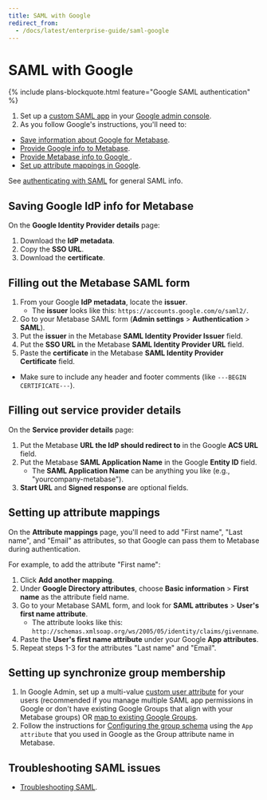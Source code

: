 ```yaml
---
title: SAML with Google
redirect_from:
  - /docs/latest/enterprise-guide/saml-google
---
```


# SAML with Google

{% include plans-blockquote.html feature="Google SAML authentication" %}

1. Set up a [custom SAML app](https://support.google.com/a/answer/6087519) in your [Google admin console](https://admin.google.com).
2. As you follow Google's instructions, you'll need to:

- [Save information about Google for Metabase](#saving-google-idp-info-for-metabase).
- [Provide Google info to Metabase](#filling-out-the-metabase-saml-form).
- [Provide Metabase info to Google ](#filling-out-service-provider-details).
- [Set up attribute mappings in Google](#setting-up-attribute-mappings).

See [authenticating with SAML](./authenticating-with-saml.md) for general SAML info.

## Saving Google IdP info for Metabase

On the **Google Identity Provider details** page:

1. Download the **IdP metadata**.
2. Copy the **SSO URL**.
3. Download the **certificate**.

## Filling out the Metabase SAML form

1. From your Google **IdP metadata**, locate the **issuer**.
   - The **issuer** looks like this: `https://accounts.google.com/o/saml2/`.
2. Go to your Metabase SAML form (**Admin settings** > **Authentication** > **SAML**).
3. Put the **issuer** in the Metabase **SAML Identity Provider Issuer** field.
4. Put the **SSO URL** in the Metabase **SAML Identity Provider URL** field.
5. Paste the **certificate** in the Metabase **SAML Identity Provider Certificate** field.

- Make sure to include any header and footer comments (like `---BEGIN CERTIFICATE---`).

## Filling out service provider details

On the **Service provider details** page:

1. Put the Metabase **URL the IdP should redirect to** in the Google **ACS URL** field.
2. Put the Metabase **SAML Application Name** in the Google **Entity ID** field.
   - The **SAML Application Name** can be anything you like (e.g., "yourcompany-metabase").
3. **Start URL** and **Signed response** are optional fields.

## Setting up attribute mappings

On the **Attribute mappings** page, you'll need to add "First name", "Last name", and "Email" as attributes, so that Google can pass them to Metabase during authentication.

For example, to add the attribute "First name":

1. Click **Add another mapping**.
2. Under **Google Directory attributes**, choose **Basic information** > **First name** as the attribute field name.
3. Go to your Metabase SAML form, and look for **SAML attributes** > **User's first name attribute**.
   - The attribute looks like this: `http://schemas.xmlsoap.org/ws/2005/05/identity/claims/givenname`.
4. Paste the **User's first name attribute** under your Google **App attributes**.
5. Repeat steps 1-3 for the attributes "Last name" and "Email".

## Setting up synchronize group membership

1. In Google Admin, set up a multi-value [custom user attribute](https://support.google.com/a/answer/6208725?hl=en#zippy=%2Cadd-a-new-custom-attribute) for your users (recommended if you manage multiple SAML app permissions in Google or don't have existing Google Groups that align with your Metabase groups) OR [map to existing Google Groups](https://support.google.com/a/answer/11143403?hl=en).
2. Follow the instructions for [Configuring the group schema](https://www.metabase.com/docs/latest/people-and-groups/authenticating-with-saml#configuring-the-group-schema-in-metabase) using the `App attribute` that you used in Google as the Group attribute name in Metabase.

## Troubleshooting SAML issues

- [Troubleshooting SAML](../troubleshooting-guide/saml.md).
